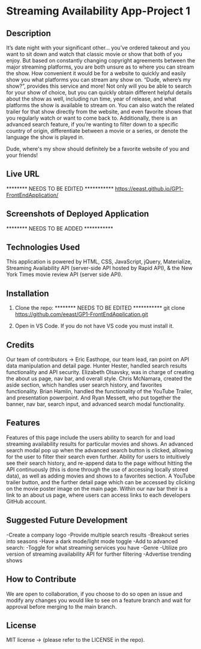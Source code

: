 # Streaming Availability App-Project 1

## Description

It’s date night with your significant other… you’ve ordered takeout and you want to sit down and watch that classic movie or show that both of you enjoy. But based on constantly changing copyright agreements between the major streaming platforms, you are both unsure as to where you can stream the show. How convenient it would be for a website to quickly and easily show you what platforms you can stream any show on. 
“Dude, where’s my show?”, provides this service and more! Not only will you be able to search for your show of choice, but you can quickly obtain different helpful details about the show as well, including run time, year of release, and what platforms the show is available to stream on. You can also watch the related trailer for that show directly from the website, and even favorite shows that you regularly watch or want to come back to. 
Additionally, there is an advanced search feature,  if you’re wanting to filter down to a specific country of origin, differentiate between a movie or a series, or denote the language the show is played in. 

Dude, where's my show should definitely be a favorite website of you and your friends!

## Live URL

******** NEEDS TO BE EDITED ***********
https://eeast.github.io/GP1-FrontEndApplication/

## Screenshots of Deployed Application

******** NEEDS TO BE ADDED ***********

## Technologies Used

This application is powered by HTML, CSS, JavaScript, jQuery, Materialize, Streaming Availability API (server-side API hosted by Rapid API), & the New York Times movie review API (server side API).

## Installation

1. Clone the repo:
   ******** NEEDS TO BE EDITED ***********
   git clone https://github.com/eeast/GP1-FrontEndApplication.git

2. Open in VS Code. If you do not have VS code you must install it.

## Credits

Our team of contributors -> Eric Easthope, our team lead, ran point on API data manipulation and detail page. Hunter Hester, handled search results functionality and API security. Elizabeth Olsavsky, was in charge of creating the about us page, nav bar, and overall style. Chris McNamara, created the aside section, which handles user search history, and favorites functionality. Brian Hamlin, handled the functionality of the YouTube Trailer, and presentation powerpoint. And Ryan Messett, who put together the banner, nav bar, search input, and advanced search modal functionality.

## Features

Features of this page include the users ability to search for and load streaming availability results for particular movies and shows. An advanced search modal pop up when the advanced search button is clicked, allowing for the user to filter their search even further. Ability for users to intuitively see their search history, and re-append data to the page without hitting the API continuously (this is done through the use of accessing locally stored data), as well as adding movies and shows to a favorites section. A YouTube trailer button, and the further detail page which can be accessed by clicking on the movie poster image on the main page. Within our nav bar their is a link to an about us page, where users can access links to each developers GitHub account. 

## Suggested Future Development

-Create a company logo
-Provide multiple search results
-Breakout series into seasons
-Have a dark mode/light mode toggle
-Add to advanced search:
    -Toggle for what streaming services you have
    -Genre
    -Utilize pro version of streaming availability API for further filtering
-Advertise trending shows

## How to Contribute

We are open to collaboration, if you choose to do so open an issue and modify any changes you would like to see on a feature branch and wait for approval before merging to the main branch.

## License

MIT license -> (please refer to the LICENSE in the repo).

